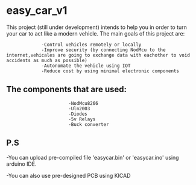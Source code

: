 # easy_car_v1

This project (still under development) intends to help you in order to turn your car to act like a modern vehicle. 
The main goals of this project are:
                 
                 -Control vehicles remotely or locally
                 -Improve security (by connecting NodMcu to the internet,vehicales are going to exchange data with eachother to void accidents as much as possible)
                 -Autonomate the vehicle using IOT
                 -Reduce cost by using minimal electronic components

## The components that are used:
                           -NodMcu8266
                           -Uln2003
                           -Diodes
                           -5v Relays
                           -Buck converter
 
## P.S

 -You can upload pre-compiled file 'easycar.bin' or 'easycar.ino' using arduino IDE.

 -You can also use pre-designed PCB using KICAD
